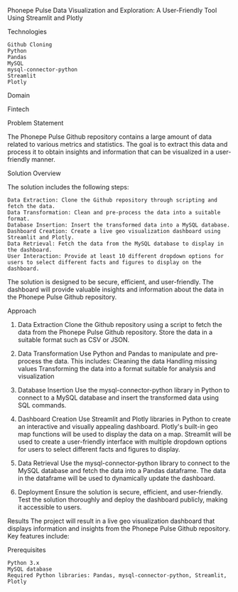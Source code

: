 Phonepe Pulse Data Visualization and Exploration: A User-Friendly Tool Using Streamlit and Plotly

Technologies

    Github Cloning
    Python
    Pandas
    MySQL
    mysql-connector-python
    Streamlit
    Plotly

Domain

Fintech

Problem Statement

The Phonepe Pulse Github repository contains a large amount of data related to various metrics and statistics. The goal is to extract this data and process it to obtain insights and information that can be visualized in a user-friendly manner.


Solution Overview

The solution includes the following steps:

    Data Extraction: Clone the Github repository through scripting and fetch the data.
    Data Transformation: Clean and pre-process the data into a suitable format.
    Database Insertion: Insert the transformed data into a MySQL database.
    Dashboard Creation: Create a live geo visualization dashboard using Streamlit and Plotly.
    Data Retrieval: Fetch the data from the MySQL database to display in the dashboard.
    User Interaction: Provide at least 10 different dropdown options for users to select different facts and figures to display on the dashboard.

The solution is designed to be secure, efficient, and user-friendly. The dashboard will provide valuable insights and information about the data in the Phonepe Pulse Github repository.

Approach

1. Data Extraction
    Clone the Github repository using a script to fetch the data from the Phonepe Pulse Github repository. Store the data in a suitable format such as CSV or JSON.
2. Data Transformation
    Use Python and Pandas to manipulate and pre-process the data. This includes:
    Cleaning the data
    Handling missing values
    Transforming the data into a format suitable for analysis and visualization

3. Database Insertion
    Use the mysql-connector-python library in Python to connect to a MySQL database and insert the transformed data using SQL commands.

4. Dashboard Creation
    Use Streamlit and Plotly libraries in Python to create an interactive and visually appealing dashboard.
    Plotly's built-in geo map functions will be used to display the data on a map.
    Streamlit will be used to create a user-friendly interface with multiple dropdown options for users to select different facts and figures to display.

5. Data Retrieval
    Use the mysql-connector-python library to connect to the MySQL database and fetch the data into a Pandas dataframe. The data in the dataframe will be used to dynamically update the dashboard.

6. Deployment
    Ensure the solution is secure, efficient, and user-friendly. Test the solution thoroughly and deploy the dashboard publicly, making it accessible to users.

Results
    The project will result in a live geo visualization dashboard that displays information and insights from the Phonepe Pulse Github repository. Key features include:

  Prerequisites

    Python 3.x
    MySQL database
    Required Python libraries: Pandas, mysql-connector-python, Streamlit, Plotly

